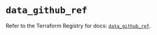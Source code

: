 # `data_github_ref`

Refer to the Terraform Registry for docs: [`data_github_ref`](https://registry.terraform.io/providers/integrations/github/6.2.3/docs/data-sources/ref).
